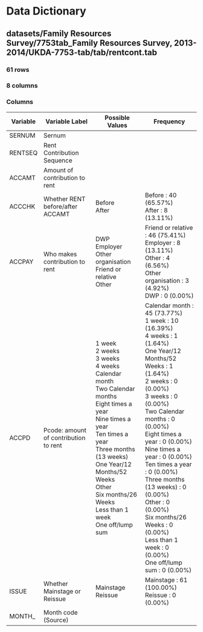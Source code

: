 # Data Dictionary

## datasets/Family Resources Survey/7753tab_Family Resources Survey, 2013-2014/UKDA-7753-tab/tab/rentcont.tab

### 61 rows

### 8 columns

### Columns

| Variable | Variable Label | Possible Values | Frequency |
| --- | --- | --- | --- |
| SERNUM | Sernum |  |  |
| RENTSEQ | Rent Contribution Sequence |  |  |
| ACCAMT | Amount of contribution to rent |  |  |
| ACCCHK | Whether RENT before/after ACCAMT | Before <br/>After  | Before : 40 (65.57%)<br/>After : 8 (13.11%) |
| ACCPAY | Who makes contribution to rent | DWP <br/>Employer <br/>Other organisation <br/>Friend or relative <br/>Other  | Friend or relative : 46 (75.41%)<br/>Employer : 8 (13.11%)<br/>Other : 4 (6.56%)<br/>Other organisation : 3 (4.92%)<br/>DWP : 0 (0.00%) |
| ACCPD | Pcode: amount of contribution to rent | 1 week <br/>2 weeks <br/>3 weeks <br/>4 weeks <br/>Calendar month <br/>Two Calendar months <br/>Eight times a year <br/>Nine times a year <br/>Ten times a year <br/>Three months (13 weeks) <br/>One Year/12  Months/52 Weeks <br/>Other <br/>Six months/26 Weeks <br/>Less than 1 week <br/>One off/lump sum  | Calendar month : 45 (73.77%)<br/>1 week : 10 (16.39%)<br/>4 weeks : 1 (1.64%)<br/>One Year/12  Months/52 Weeks : 1 (1.64%)<br/>2 weeks : 0 (0.00%)<br/>3 weeks : 0 (0.00%)<br/>Two Calendar months : 0 (0.00%)<br/>Eight times a year : 0 (0.00%)<br/>Nine times a year : 0 (0.00%)<br/>Ten times a year : 0 (0.00%)<br/>Three months (13 weeks) : 0 (0.00%)<br/>Other : 0 (0.00%)<br/>Six months/26 Weeks : 0 (0.00%)<br/>Less than 1 week : 0 (0.00%)<br/>One off/lump sum : 0 (0.00%) |
| ISSUE | Whether Mainstage or Reissue | Mainstage <br/>Reissue  | Mainstage : 61 (100.00%)<br/>Reissue : 0 (0.00%) |
| MONTH_ | Month code (Source) |  |  |
